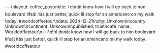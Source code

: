 ---\nlayout: coffee_post\ntitle: I donât know how I will go back to non boulevard lifeâ¦ itâs just better, quick lil stop for an americano on my walk today. #worldcoffeetour\ndate: 2024-12-21\ncity: Unknown\ncountry: Unknown\ncontinent: Unknown\npublished: true\ncafe_name: Worldcoffeetour\n---\n\nI donât know how I will go back to non boulevard lifeâ¦ itâs just better, quick lil stop for an americano on my walk today. #worldcoffeetour